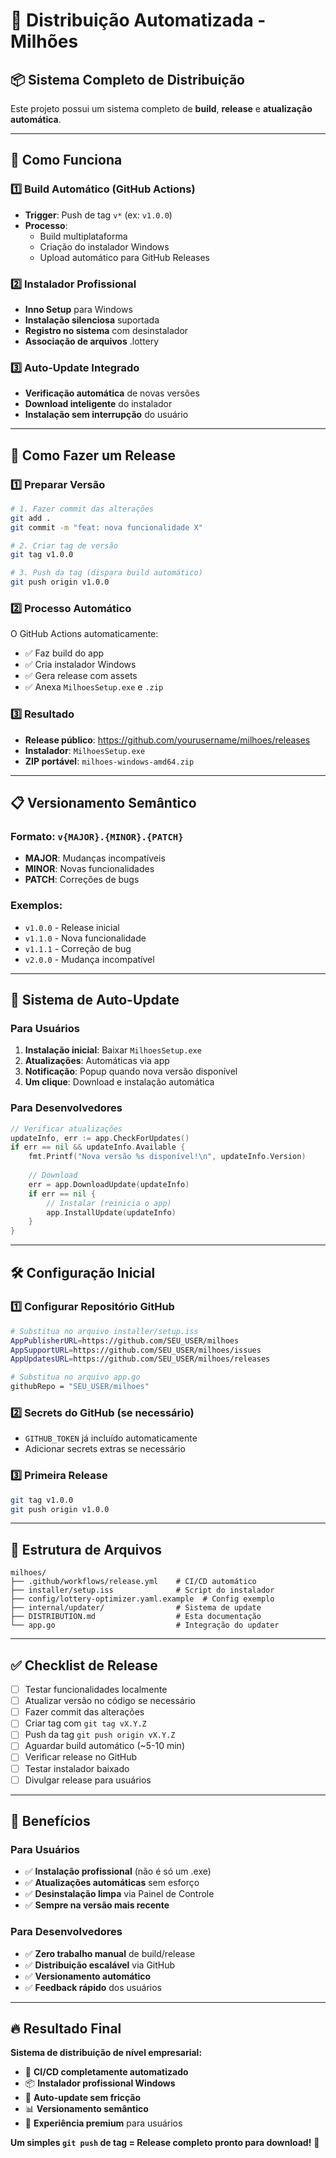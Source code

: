 # 🚀 Distribuição Automatizada - Milhões

## 📦 Sistema Completo de Distribuição

Este projeto possui um sistema completo de **build**, **release** e **atualização automática**.

---

## 🔧 Como Funciona

### 1️⃣ **Build Automático (GitHub Actions)**
- **Trigger**: Push de tag `v*` (ex: `v1.0.0`)
- **Processo**: 
  - Build multiplataforma
  - Criação do instalador Windows
  - Upload automático para GitHub Releases

### 2️⃣ **Instalador Profissional**
- **Inno Setup** para Windows
- **Instalação silenciosa** suportada
- **Registro no sistema** com desinstalador
- **Associação de arquivos** .lottery

### 3️⃣ **Auto-Update Integrado**
- **Verificação automática** de novas versões
- **Download inteligente** do instalador
- **Instalação sem interrupção** do usuário

---

## 🚀 Como Fazer um Release

### 1️⃣ **Preparar Versão**
```bash
# 1. Fazer commit das alterações
git add .
git commit -m "feat: nova funcionalidade X"

# 2. Criar tag de versão
git tag v1.0.0

# 3. Push da tag (dispara build automático)
git push origin v1.0.0
```

### 2️⃣ **Processo Automático**
O GitHub Actions automaticamente:
- ✅ Faz build do app
- ✅ Cria instalador Windows  
- ✅ Gera release com assets
- ✅ Anexa `MilhoesSetup.exe` e `.zip`

### 3️⃣ **Resultado**
- **Release público**: https://github.com/yourusername/milhoes/releases
- **Instalador**: `MilhoesSetup.exe` 
- **ZIP portável**: `milhoes-windows-amd64.zip`

---

## 📋 Versionamento Semântico

### Formato: `v{MAJOR}.{MINOR}.{PATCH}`

- **MAJOR**: Mudanças incompatíveis
- **MINOR**: Novas funcionalidades
- **PATCH**: Correções de bugs

### Exemplos:
- `v1.0.0` - Release inicial
- `v1.1.0` - Nova funcionalidade
- `v1.1.1` - Correção de bug
- `v2.0.0` - Mudança incompatível

---

## 🔄 Sistema de Auto-Update

### **Para Usuários**
1. **Instalação inicial**: Baixar `MilhoesSetup.exe`
2. **Atualizações**: Automáticas via app
3. **Notificação**: Popup quando nova versão disponível
4. **Um clique**: Download e instalação automática

### **Para Desenvolvedores**
```go
// Verificar atualizações
updateInfo, err := app.CheckForUpdates()
if err == nil && updateInfo.Available {
    fmt.Printf("Nova versão %s disponível!\n", updateInfo.Version)
    
    // Download
    err = app.DownloadUpdate(updateInfo)
    if err == nil {
        // Instalar (reinicia o app)
        app.InstallUpdate(updateInfo)
    }
}
```

---

## 🛠️ Configuração Inicial

### 1️⃣ **Configurar Repositório GitHub**
```bash
# Substitua no arquivo installer/setup.iss
AppPublisherURL=https://github.com/SEU_USER/milhoes
AppSupportURL=https://github.com/SEU_USER/milhoes/issues
AppUpdatesURL=https://github.com/SEU_USER/milhoes/releases

# Substitua no arquivo app.go
githubRepo = "SEU_USER/milhoes"
```

### 2️⃣ **Secrets do GitHub** (se necessário)
- `GITHUB_TOKEN` já incluído automaticamente
- Adicionar secrets extras se necessário

### 3️⃣ **Primeira Release**
```bash
git tag v1.0.0
git push origin v1.0.0
```

---

## 📁 Estrutura de Arquivos

```
milhoes/
├── .github/workflows/release.yml    # CI/CD automático
├── installer/setup.iss              # Script do instalador
├── config/lottery-optimizer.yaml.example  # Config exemplo
├── internal/updater/                # Sistema de update
├── DISTRIBUTION.md                  # Esta documentação
└── app.go                           # Integração do updater
```

---

## ✅ Checklist de Release

- [ ] Testar funcionalidades localmente
- [ ] Atualizar versão no código se necessário
- [ ] Fazer commit das alterações
- [ ] Criar tag com `git tag vX.Y.Z`
- [ ] Push da tag `git push origin vX.Y.Z`
- [ ] Aguardar build automático (~5-10 min)
- [ ] Verificar release no GitHub
- [ ] Testar instalador baixado
- [ ] Divulgar release para usuários

---

## 🎯 Benefícios

### **Para Usuários**
- ✅ **Instalação profissional** (não é só um .exe)
- ✅ **Atualizações automáticas** sem esforço
- ✅ **Desinstalação limpa** via Painel de Controle
- ✅ **Sempre na versão mais recente**

### **Para Desenvolvedores**  
- ✅ **Zero trabalho manual** de build/release
- ✅ **Distribuição escalável** via GitHub
- ✅ **Versionamento automático**
- ✅ **Feedback rápido** dos usuários

---

## 🔥 Resultado Final

**Sistema de distribuição de nível empresarial:**
- 🚀 **CI/CD completamente automatizado**
- 📦 **Instalador profissional Windows**  
- 🔄 **Auto-update sem fricção**
- 📊 **Versionamento semântico**
- 🎯 **Experiência premium** para usuários

**Um simples `git push` de tag = Release completo pronto para download!** 💪 